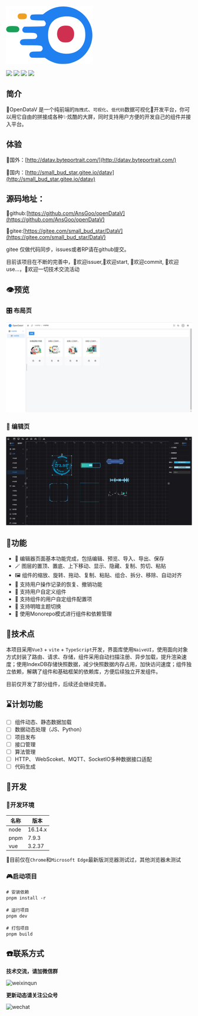 ![](./public/logo.png)


![](https://img.shields.io/github/license/AnsGoo/openDataV)
![](https://img.shields.io/github/stars/AnsGoo/openDataV)
![](https://img.shields.io/github/issues/AnsGoo/openDataV)
![](https://img.shields.io/github/forks/AnsGoo/openDataV)

## 简介
  🎃OpenDataV 是一个纯前端的`拖拽式`、`可视化`、`低代码`数据可视化🌈开发平台，你可以用它自由的拼接成各种✨炫酷的大屏，同时支持用户方便的开发自己的组件并接入平台。

## 体验
🧙国外：[http://datav.byteportrait.com/](http://datav.byteportrait.com/)

🧙国内：[http://small_bud_star.gitee.io/datav](http://small_bud_star.gitee.io/datav)

## 源码地址：

🍨github:[https://github.com/AnsGoo/openDataV](https://github.com/AnsGoo/openDataV)

🍨gitee:[https://gitee.com/small_bud_star/DataV](https://gitee.com/small_bud_star/DataV)

gitee 仅做代码同步，issues或者RP请在github提交。

目前该项目在不断的完善中，🎉欢迎issuer,🌹欢迎start, 🎨欢迎commit, 🚀欢迎use...，💪欢迎一切技术交流活动

## 👁️预览

### 🎛️ 布局页
![](screenshot/1.jpg)

### 🤿 编辑页
 ![](screenshot/2.jpg)

## 💒功能
- 🎊 编辑器页面基本功能完成，包括编辑、预览、导入、导出、保存
- 🪄 图层的置顶、置底、上下移动、显示、隐藏、复制、剪切、粘贴
- 🖼️ 组件的缩放、旋转、拖动、复制、粘贴、组合、拆分、移除、自动对齐
- 🔮 支持用户操作记录的恢复、撤销功能
- 🧶 支持用户自定义组件
- 📔 支持组件的用户自定组件配置项
- 🏪 支持明暗主题切换
- 🧬 使用Monorepo模式进行组件和依赖管理

## 🎢技术点
本项目采用`Vue3` + `vite` + `TypeScript`开发，界面库使用`NaiveUI`，使用面向对象方式封装了路由、请求、存储，组件采用自动扫描注册、异步加载，提升渲染速度；使用IndexDB存储快照数据，减少快照数据内存占用，加快访问速度；组件独立依赖，解耦了组件和基础框架的依赖库，方便后续独立开发组件。

目前仅开发了部分组件，后续还会继续完善。

## ⌛计划功能
- [ ] 组件动态、静态数据加载
- [ ] 数据动态处理（JS、Python）
- [ ] 项目发布
- [ ] 接口管理
- [ ] 算法管理
- [ ] HTTP、 WebScoket、MQTT、SocketIO多种数据接口适配
- [ ] 代码生成

## 💂开发

### 🧊开发环境
| 名称 | 版本    |
| ---- | ------- |
| node | 16.14.x |
| pnpm | 7.9.3   |
| vue  | 3.2.37  |

🚥目前仅在`Chrome`和`Microsoft Edge`最新版浏览器测试过，其他浏览器未测试

### 🎮启动项目

```shell
# 安装依赖
pnpm install -r

# 运行项目
pnpm dev

# 打包项目
pnpm build
```

## ☎️联系方式

**技术交流，请加微信群**

![weixinqun](https://image.xingxingzaixian.fun/weixinqun.jpg)

**更新动态请关注公众号**

![wechat](https://image.xingxingzaixian.fun/uPic/gongzhonghao.jpg)

